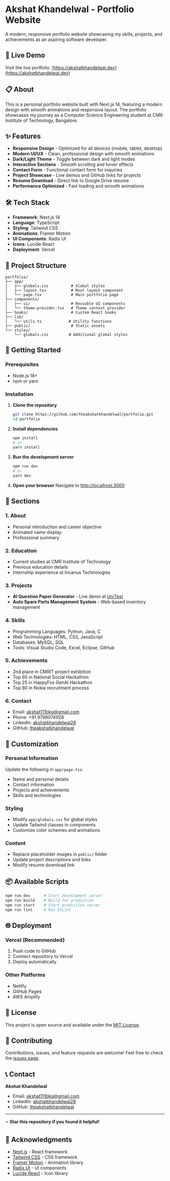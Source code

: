 # Akshat Khandelwal - Portfolio Website

A modern, responsive portfolio website showcasing my skills, projects, and achievements as an aspiring software developer.

## 🚀 Live Demo

Visit the live portfolio: [https://akshatkhandelwal.dev](https://akshatkhandelwal.dev)

## 📋 About

This is a personal portfolio website built with Next.js 14, featuring a modern design with smooth animations and responsive layout. The portfolio showcases my journey as a Computer Science Engineering student at CMR Institute of Technology, Bangalore.

## ✨ Features

- **Responsive Design** - Optimized for all devices (mobile, tablet, desktop)
- **Modern UI/UX** - Clean, professional design with smooth animations
- **Dark/Light Theme** - Toggle between dark and light modes
- **Interactive Sections** - Smooth scrolling and hover effects
- **Contact Form** - Functional contact form for inquiries
- **Project Showcase** - Live demos and GitHub links for projects
- **Resume Download** - Direct link to Google Drive resume
- **Performance Optimized** - Fast loading and smooth animations

## 🛠️ Tech Stack

- **Framework**: Next.js 14
- **Language**: TypeScript
- **Styling**: Tailwind CSS
- **Animations**: Framer Motion
- **UI Components**: Radix UI
- **Icons**: Lucide React
- **Deployment**: Vercel

## 📁 Project Structure

```
portfolio/
├── app/
│   ├── globals.css          # Global styles
│   ├── layout.tsx           # Root layout component
│   └── page.tsx             # Main portfolio page
├── components/
│   ├── ui/                  # Reusable UI components
│   └── theme-provider.tsx   # Theme context provider
├── hooks/                   # Custom React hooks
├── lib/
│   └── utils.ts            # Utility functions
├── public/                  # Static assets
└── styles/
    └── globals.css         # Additional global styles
```

## 🚀 Getting Started

### Prerequisites

- Node.js 18+ 
- npm or yarn

### Installation

1. **Clone the repository**
   ```bash
   git clone https://github.com/theakshatkhandelwal/portfolio.git
   cd portfolio
   ```

2. **Install dependencies**
   ```bash
   npm install
   # or
   yarn install
   ```

3. **Run the development server**
   ```bash
   npm run dev
   # or
   yarn dev
   ```

4. **Open your browser**
   Navigate to [http://localhost:3000](http://localhost:3000)

## 📱 Sections

### 1. **About**
- Personal introduction and career objective
- Animated name display
- Professional summary

### 2. **Education**
- Current studies at CMR Institute of Technology
- Previous education details
- Internship experience at Incanus Technologies

### 3. **Projects**
- **AI Question Paper Generator** - Live demo at [UniTest](https://unittest-ai-quiz-1.onrender.com/)
- **Auto Spare Parts Management System** - Web-based inventory management

### 4. **Skills**
- Programming Languages: Python, Java, C
- Web Technologies: HTML, CSS, JavaScript
- Databases: MySQL, SQL
- Tools: Visual Studio Code, Excel, Eclipse, GitHub

### 5. **Achievements**
- 2nd place in CMRIT project exhibition
- Top 60 in National Social Hackathon
- Top 25 in HappyFox GenAI Hackathon
- Top 60 in Nokia recruitment process

### 6. **Contact**
- Email: akshat111bkg@gmail.com
- Phone: +91 9798074928
- LinkedIn: [akshatkhandelwal28](https://www.linkedin.com/in/akshatkhandelwal28/)
- GitHub: [theakshatkhandelwal](https://github.com/theakshatkhandelwal)

## 🎨 Customization

### Personal Information
Update the following in `app/page.tsx`:
- Name and personal details
- Contact information
- Projects and achievements
- Skills and technologies

### Styling
- Modify `app/globals.css` for global styles
- Update Tailwind classes in components
- Customize color schemes and animations

### Content
- Replace placeholder images in `public/` folder
- Update project descriptions and links
- Modify resume download link

## 📦 Available Scripts

```bash
npm run dev      # Start development server
npm run build    # Build for production
npm run start    # Start production server
npm run lint     # Run ESLint
```

## 🌐 Deployment

### Vercel (Recommended)
1. Push code to GitHub
2. Connect repository to Vercel
3. Deploy automatically

### Other Platforms
- Netlify
- GitHub Pages
- AWS Amplify

## 📄 License

This project is open source and available under the [MIT License](LICENSE).

## 🤝 Contributing

Contributions, issues, and feature requests are welcome! Feel free to check the [issues page](https://github.com/theakshatkhandelwal/portfolio/issues).

## 📞 Contact

**Akshat Khandelwal**
- Email: akshat111bkg@gmail.com
- LinkedIn: [akshatkhandelwal28](https://www.linkedin.com/in/akshatkhandelwal28/)
- GitHub: [theakshatkhandelwal](https://github.com/theakshatkhandelwal)

---

⭐ **Star this repository if you found it helpful!**

## 🙏 Acknowledgments

- [Next.js](https://nextjs.org/) - React framework
- [Tailwind CSS](https://tailwindcss.com/) - CSS framework
- [Framer Motion](https://www.framer.com/motion/) - Animation library
- [Radix UI](https://www.radix-ui.com/) - UI components
- [Lucide React](https://lucide.dev/) - Icon library

